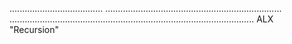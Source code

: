 .....................................
......................................................................
.................................................................................................
ALX "Recursion"